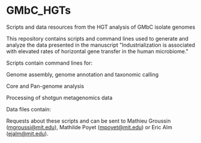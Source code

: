 # GMbC_HGTs
Scripts and data resources from the HGT analysis of GMbC isolate genomes

This repository contains scripts and command lines used to generate and analyze the data presented in the manuscript "Industrialization is associated with elevated rates of horizontal gene transfer in the human microbiome."

Scripts contain command lines for:

Genome assembly, genome annotation and taxonomic calling

Core and Pan-genome analysis

Processing of shotgun metagenomics data

Data files contain:



Requests about these scripts and can be sent to Mathieu Groussin (mgroussi@mit.edu), Mathilde Poyet (mpoyet@mit.edu) or Eric Alm (ejalm@mit.edu).
